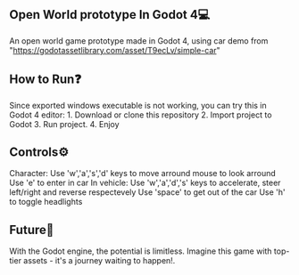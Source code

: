 ## Open World prototype In Godot 4💻
An open world game prototype made in Godot 4,
using car demo from "https://godotassetlibrary.com/asset/T9ecLv/simple-car"

## How to Run❓
Since exported windows executable is not working, you can try this in Godot 4 editor:
    1. Download or clone this repository
    2. Import project to Godot
    3. Run project.
    4. Enjoy
## Controls⚙️
Character:
    Use 'w','a','s','d' keys to move arround mouse to look arround
    Use 'e' to enter in car
In vehicle:
    Use 'w','a','d','s' keys to accelerate, steer left/right and reverse respectevely
    Use 'space' to get out of the car
    Use 'h' to toggle headlights
## Future🚀
With the Godot engine, the potential is limitless. 
Imagine this game with top-tier assets - it's a journey waiting to happen!.